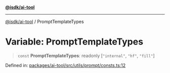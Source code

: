 [**@isdk/ai-tool**](../README.md)

***

[@isdk/ai-tool](../globals.md) / PromptTemplateTypes

# Variable: PromptTemplateTypes

> `const` **PromptTemplateTypes**: readonly \[`"internal"`, `"hf"`, `"fill"`\]

Defined in: [packages/ai-tool/src/utils/prompt/consts.ts:12](https://github.com/isdk/ai-tool.js/blob/c084189f913fb955b91b492de68bd07ce78f8c82/src/utils/prompt/consts.ts#L12)
